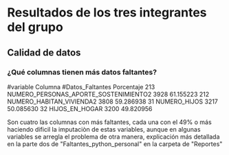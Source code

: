 # Resultados de los tres integrantes del grupo

## Calidad de datos 

###  ¿Qué columnas tienen más datos faltantes?

#variable         Columna                                    #Datos_Faltantes  Porcentaje
213               NUMERO_PERSONAS_APORTE_SOSTENIMIENTO2             3928   61.155223
212               NUMERO_HABITAN_VIVIENDA2                          3808   59.286938
31                NUMERO_HIJOS                                      3217   50.085630
32                HIJOS_EN_HOGAR                                    3200   49.820956

Son cuatro las columnas con más faltantes, cada una con el 49% o más haciendo dificil la imputaciòn de estas variables, aunque en algunas variables se arregla el problema de otra manera, explicación más detallada en la parte dos de "Faltantes_python_personal" en la carpeta de "Reportes"


